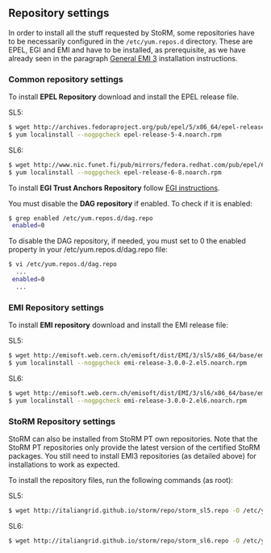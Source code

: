 ## Repository settings

In order to install all the stuff requested by StoRM, some repositories have to be necessarily configured in the ```/etc/yum.repos.d``` directory. 
These are EPEL, EGI and EMI and have to be installed, as prerequisite, as we have already seen in the paragraph [General EMI 3](../prerequisites/emi3instructions.html) installation instructions.

### Common repository settings

To install **EPEL Repository** download and install the EPEL release file.

SL5:

```bash
$ wget http://archives.fedoraproject.org/pub/epel/5/x86_64/epel-release-5-4.noarch.rpm
$ yum localinstall --nogpgcheck epel-release-5-4.noarch.rpm
```

SL6:

```bash    
$ wget http://www.nic.funet.fi/pub/mirrors/fedora.redhat.com/pub/epel/6/x86_64/epel-release-6-8.noarch.rpm
$ yum localinstall --nogpgcheck epel-release-6-8.noarch.rpm
```

To install **EGI Trust Anchors Repository** follow [EGI instructions](https://wiki.egi.eu/wiki/EGI_IGTF_Release#Using_YUM_package_management).

You must disable the **DAG repository** if enabled. To check if it is enabled:

```bash 
$ grep enabled /etc/yum.repos.d/dag.repo
 enabled=0
```

To disable the DAG repository, if needed, you must set to 0 the enabled property in your /etc/yum.repos.d/dag.repo file:

```bash
$ vi /etc/yum.repos.d/dag.repo
  ...
 enabled=0
  ...
```

### EMI Repository settings

To install **EMI repository** download and install the EMI release file:

SL5:

```bash
$ wget http://emisoft.web.cern.ch/emisoft/dist/EMI/3/sl5/x86_64/base/emi-release-3.0.0-2.el5.noarch.rpm
$ yum localinstall --nogpgcheck emi-release-3.0.0-2.el5.noarch.rpm
```

SL6:

```bash
$ wget http://emisoft.web.cern.ch/emisoft/dist/EMI/3/sl6/x86_64/base/emi-release-3.0.0-2.el6.noarch.rpm
$ yum localinstall --nogpgcheck emi-release-3.0.0-2.el6.noarch.rpm
```

### StoRM Repository settings

StoRM can also be installed from StoRM PT own repositories.
Note that the StoRM PT repositories only provide the latest version of the certified StoRM packages.
You still need to install EMI3 repositories (as detailed above) for installations to work as expected.

To install the repository files, run the following commands (as root):

SL5:

```bash
$ wget http://italiangrid.github.io/storm/repo/storm_sl5.repo -O /etc/yum.repos.d/storm_sl5.repo
```

SL6:

```bash
$ wget http://italiangrid.github.io/storm/repo/storm_sl6.repo -O /etc/yum.repos.d/storm_sl6.repo
```
